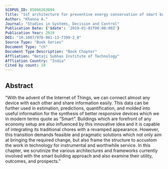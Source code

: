 ```yaml
---
SCOPUS_ID: 85066263094
Title: "IoT architecture for preventive energy conservation of smart buildings"
Author: "Khanna A."
Journal: "Studies in Systems, Decision and Control"
Publication Date: {'$date': '2019-01-01T00:00:00Z'}
Publication Year: 2019
DOI: "10.1007/978-981-13-7399-2_8"
Source Type: "Book Series"
Document Type: "ch"
Document Type Description: "Book Chapter"
Affliation: "Netaji Subhas Institute of Technology"
Affliation Country: "India"
Cited by count: 18
---
```


## Abstract
"With the advent of the Internet of Things, we can connect almost any device with each other and share information easily. This data can be further used in estimation, predictions, quantification, and molded into useful information for the synthesis of better responsive devices which we in modern terms quote as “Smart”. Buildings which are forefront of any economy setup are also influenced by this innovative idea and it is capable of integrating its traditional chores with a revamped appearance. However, this transition demands feasible and pragmatic solutions which not only aim at bringing the required change, but also frame the structure to accustom the work in technology for instrumental and worthwhile service. In this chapter, we scrutinize the various architectures and frameworks currently involved with the smart building approach and also examine their utility, outcomes, and prospects."
